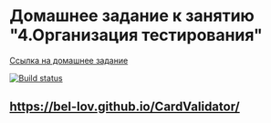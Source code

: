 # Домашнее задание к занятию "4.Организация тестирования"

[Ссылка на домашнее задание](https://github.com/netology-code/ahj-homeworks/tree/video/testing)

[![Build status](https://ci.appveyor.com/api/projects/status/g6bb55s7392bpre0?svg=true)](https://ci.appveyor.com/project/bel-lov/CardValidator)


## https://bel-lov.github.io/CardValidator/

